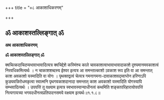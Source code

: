 +++
title = "०८ आकाशाधिकरणम्"

+++


## ॐ आकाशस्तल्लिङ्गात् ॐ

**अथ आकाशाधिकरणम्**

**ॐ आकाशस्तल्लिङ्गात् ॐ**

क्वचित्कदाचिदप्यभावाभावादित्यत्र क्वचिद्देशे कस्मिंश्च काले चावकाशत्वाभावाभावादाकाशे दृश्यमानमवकाशत्वं निरवधिकमित्यर्थः । न चाकाशशब्दस्य ईश्वर इत्यत्र आ समन्तात्काशो ऽवकाश रूप इति वा आ समन्तात् काश अवकाशो यस्मादिति वा योगः । पृथक्तद्वत्वं चेत्यत्र गमनागमना-दावाकाशवद्य्वाप्तेन हरिणाऽपि कुड्यवन्निरोधमकृत्वा स्वात्मनि पृथगवकाशदानादा समन्तात् काश अवकाशो यस्मादिति योगस्यापि सम्भवादित्यर्थः । उपपत्तिं तु वक्ष्याम इत्यत्र स्वभावस्यान्याधीनत्वं कथमिति शङ्कापरिहारायोपपत्तिं नित्यगायत्र्या भगवदधीनत्वप्रतिपादनसमये वक्ष्याम इत्यर्थः॥१.१.८॥

